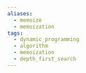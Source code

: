 ```yaml
---
aliases:
  - memoize
  - memoization
tags:
  - dynamic_programming
  - algorithm
  - memoization
  - depth_first_search
---
```


